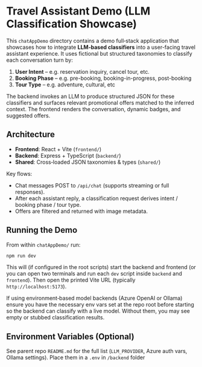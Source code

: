 # Travel Assistant Demo (LLM Classification Showcase)

This `chatAppDemo` directory contains a demo full‑stack application that showcases how to integrate **LLM‑based classifiers** into a user-facing travel assistant experience. It uses fictional but structured taxonomies to classify each conversation turn by:

1. **User Intent** – e.g. reservation inquiry, cancel tour, etc.
2. **Booking Phase** – e.g. pre-booking, booking-in-progress, post-booking
3. **Tour Type** – e.g. adventure, cultural, etc

The backend invokes an LLM to produce structured JSON for these classifiers and surfaces relevant promotional offers matched to the inferred context. The frontend renders the conversation, dynamic badges, and suggested offers.

## Architecture

- **Frontend**: React + Vite (`frontend/`)
- **Backend**: Express + TypeScript (`backend/`)
- **Shared**: Cross‑loaded JSON taxonomies & types (`shared/`)

Key flows:

- Chat messages POST to `/api/chat` (supports streaming or full responses).
- After each assistant reply, a classification request derives intent / booking phase / tour type.
- Offers are filtered and returned with image metadata.

## Running the Demo

From within `chatAppDemo/` run:

```bash
npm run dev
```

This will (if configured in the root scripts) start the backend and frontend (or you can open two terminals and run each `dev` script inside `backend` and `frontend`). Then open the printed Vite URL (typically `http://localhost:5173`).

If using environment‑based model backends (Azure OpenAI or Ollama) ensure you have the necessary env vars set at the repo root before starting so the backend can classify with a live model. Without them, you may see empty or stubbed classification results.

## Environment Variables (Optional)

See parent repo `README.md` for the full list (`LLM_PROVIDER`, Azure auth vars, Ollama settings). Place them in a `.env` in `/backend` folder
